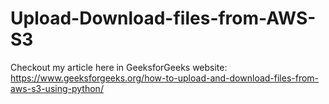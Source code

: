 # Upload-Download-files-from-AWS-S3

Checkout my article here in GeeksforGeeks website: https://www.geeksforgeeks.org/how-to-upload-and-download-files-from-aws-s3-using-python/
